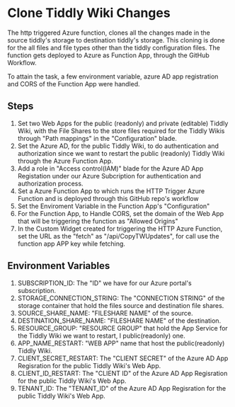# Clone Tiddly Wiki Changes

The http triggered Azure function, clones all the changes made in the source tiddly's storage to destination tiddly's storage. This cloning is done for the all files and file types
other than the tiddly configuration files. The function gets deployed to Azure as Function App, through the GitHub Workflow.

To attain the task, a few environment variable, azure AD app registration and CORS of the Function App were handled.

## Steps

1. Set two Web Apps for the public (readonly) and private (editable) Tiddly Wiki, with the File Shares to the store files required for the Tiddly Wikis through "Path mappings"
   in the "Configuration" blade.
2. Set the Azure AD, for the public Tiddly Wiki, to do authentication and authorization since we want to restart the public (readonly) Tiddly Wiki through the Azure Function App.
3. Add a role in "Access control(IAM)" blade for the Azure AD App Registation under our Azure Subcription for authentication and authorization process.
4. Set a Azure Function App to which runs the HTTP Trigger Azure Function and is deployed through this GitHub repo's workflow
5. Set the Enviroment Variable in the Function App's "Configuration"
6. For the Function App, to Handle CORS, set the domain of the Web App that will be triggering the function as "Allowed Origins"
7. In the Custom Widget created for triggering the HTTP Azure Function, set the URL as the "fetch" as "<FunctionAppURL>/api/CopyTWUpdates", for call use the function app APP key
   while fetching.

## Environment Variables

1. SUBSCRIPTION_ID: The "ID" we have for our Azure portal's subscription.
2. STORAGE_CONNECTION_STRING: The "CONNECTION STRING" of the storage container that hold the files source and destination file shares.
3. SOURCE_SHARE_NAME: "FILESHARE NAME" of the source.
4. DESTINATION_SHARE_NAME: "FILESHARE NAME" of the destination.
5. RESOURCE_GROUP: "RESOURCE GROUP" that hold the App Service for the Tiddly Wiki we want to restart, I public(readonly) one.
6. APP_NAME_RESTART: "WEB APP" name that host the public(readonly) Tiddly Wiki.
7. CLIENT_SECRET_RESTART: The "CLIENT SECRET" of the Azure AD App Regisration for the public Tiddly Wiki's Web App.
8. CLIENT_ID_RESTART: The "CLIENT ID" of the Azure AD App Regisration for the public Tiddly Wiki's Web App.
9. TENANT_ID: The "TENANT_ID" of the Azure AD App Regisration for the public Tiddly Wiki's Web App.
